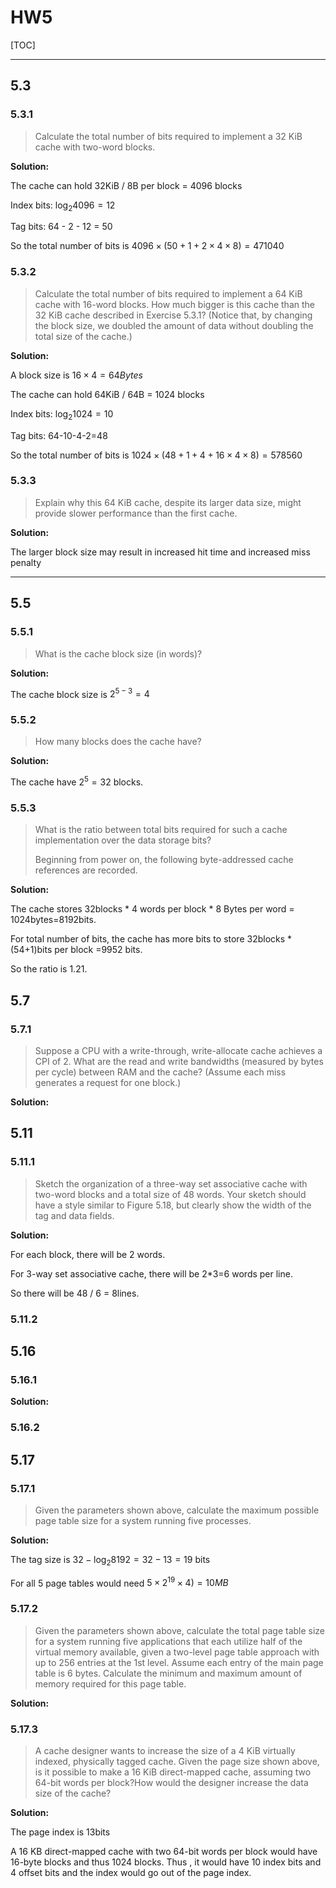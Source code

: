 # HW5

[TOC]

---

## 5.3

### 5.3.1

> Calculate the total number of bits required to implement a 32 
> KiB cache with two-word blocks.

**Solution:**

The cache can hold 32KiB / 8B per block = 4096 blocks

Index bits: $\log_2{4096}=12$

Tag bits: 64 - 2  - 12 = 50

So the total number of bits is $4096\times(50+1+2\times4\times8)=471040$

### 5.3.2

> Calculate the total number of bits required to implement a 64 KiB cache with 16-word blocks. How much bigger is this cache than the 32 KiB cache described in Exercise 5.3.1? (Notice that, by changing the block size, we doubled the amount of data without doubling the total size of the cache.)

**Solution:**

A block size is $16\times4=64Bytes$

The cache can hold 64KiB / 64B = 1024 blocks

Index bits: $\log_2{1024}=10$

Tag bits: 64-10-4-2=48

So the total number of bits is $1024\times(48+1+4+16\times4\times8)=578560$

### 5.3.3

> Explain why this 64 KiB cache, despite its larger data size, might provide slower performance than the first cache.

**Solution:**

The larger block size may result in increased hit time and increased miss penalty

---

## 5.5

### 5.5.1

>  What is the cache block size (in words)?

**Solution:**

The cache block size is $2^{5-3}=4$

### 5.5.2

>  How many blocks does the cache have?

**Solution:**

The cache have $2^5=32$ blocks.

### 5.5.3

> What is the ratio between total bits required for such a cache 
> implementation over the data storage bits?
>
> Beginning from power on, the following byte-addressed cache references are 
> recorded.

**Solution:**

The cache stores 32blocks * 4 words per block * 8 Bytes per word = 1024bytes=8192bits.

For total number of bits, the cache has more bits to store 32blocks * (54+1)bits per block =9952 bits.

So the ratio is 1.21.

## 5.7

### 5.7.1

> Suppose a CPU with a write-through, write-allocate cache achieves a CPI of 2. What are the read and write bandwidths (measured by bytes per cycle) between RAM and the cache? (Assume each miss generates a request for one block.)

**Solution:**

## 5.11

### 5.11.1

> Sketch the organization of a three-way set associative cache with two-word blocks and a total size of 48 words. Your sketch should have a style similar to Figure 5.18, but clearly show the width of the tag and data fields.

**Solution:**

For each block, there will be 2 words.

For 3-way set associative cache, there will be 2*3=6 words per line.

So there will be 48 / 6 = 8lines.

### 5.11.2

## 5.16

### 5.16.1

**Solution:**

### 5.16.2

## 5.17

### 5.17.1

> Given the parameters shown above, calculate the maximum possible page table size for a system running five processes.

**Solution:**

The tag size is $32-\log_2{8192}=32-13=19$ bits

For all 5 page tables would need $5\times2^19\times4)=10MB$ 

### 5.17.2

> Given the parameters shown above, calculate the total page table size for a system running five applications that each utilize half of the virtual memory available, given a two-level page table approach with up to 256 entries at the 1st level. Assume each entry of the main page table is 6 bytes. Calculate the minimum and maximum amount of memory required for this page table.

**Solution:**

### 5.17.3

>  A cache designer wants to increase the size of a 4 KiB virtually indexed, physically tagged cache. Given the page size shown above, is it possible to make a 16 KiB direct-mapped cache, assuming two 64-bit words per block?How would the designer increase the data size of the cache?

**Solution:**

The page index is 13bits

A 16 KB direct-mapped cache with two 64-bit words per block would have 16-byte blocks and thus 1024 blocks. Thus , it would have 10 index bits and 4 offset bits and the index would go out of the page index.